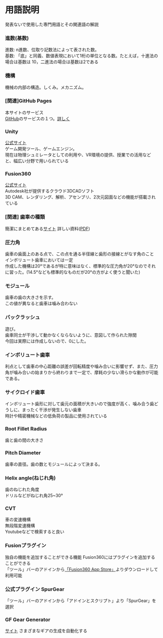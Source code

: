 # 用語説明

発表ないで使用した専門用語とその関連語の解説


### 進数(基数)
進数: n進数、位取り記数法によって表された数。  
基数: 「底」と同義、数値表現において1桁の単位となる数。たとえば，十進法の場合は基数は 10，二進法の場合は基数は2である


### 機構
機械の内部の構造。しくみ。メカニズム。


### [関連]GitHub Pages
本サイトのサービス  
[GitHub](https://github.co.jp/about)のサービスの１つ。[詳しく](https://docs.github.com/ja/free-pro-team@latest/github/working-with-github-pages/about-github-pages)


### Unity
[公式サイト](https://unity.com/ja)  
ゲーム開発ツール、ゲームエンジン。  
現在は物理シュミレータとしての利用や、VR環境の提供、授業での活用などと、幅広い分野で用いられている


### Fusion360
[公式サイト](https://www.autodesk.co.jp/products/fusion-360/overview)  
Autodesk社が提供するクラウド3DCADソフト  
3D CAM、レンダリング、解析、アセンブリ、2次元図面などの機能が搭載されている


### [関連] 歯車の種類
簡潔にまとめてある[サイト](https://www.khkgears.co.jp/gear_technology/basic_guide/KHK347.html)
詳しい資料([PDF](https://www.khkgears.co.jp/gear_technology/pdf/gijutu.pdf))


### 圧力角
歯車の歯面上のある点で、この点を通る半径線と歯形の接線とがなす角のこと  
インボリュート歯車においては一定  
作成した機構は20°であるが特に意味はなく、標準的な圧力角が20°なのでそれに習った。(14.5°なども標準的なものだが20°の方がよく使うと聞いた)


### モジュール
歯車の歯の大きさを示す。  
この値が異なると歯車は噛み合わない


### バックラッシュ
遊び。  
歯車同士が干渉して動かなくならないように、意図して作られた隙間  
今回は実際には作成しないので、0にした。


### インボリュート歯車
利点として歯車の中心距離の誤差が回転精度や噛み合いに影響せず、また、圧力角が噛み合いの始まりから終わりまで一定で、摩耗の少ない滑らかな動作が可能である。  


### サイクロイド歯車
インボリュート歯形に対して歯元の面積が大きいので強度が高く、噛み合う歯どうしに、まったく干渉が発生しない歯車  
時計や精密機械などの低負荷の製品に使用されている

### Root Fillet Radius
歯と歯の間の大きさ

### Pitch Diameter
歯車の直径。歯の数とモジュールによって決まる。

### Helix angle(ねじれ角)
歯のねじれた角度  
ドリルなどがねじれ角25~30°

### CVT
車の変速機構  
無段階変速機構  
Youtubeなどで検索すると良い

### Fusionプラグイン
独自の機能を追加することができる機能
Fusion360にはプラグインを追加することができる  
「ツール」バーのアドインから[「Fusion360 App Store」](https://apps.autodesk.com/FUSION/en/Home/Index)よりダウンロードして利用可能

### 公式プラグイン SpurGear
「ツール」バーのアドインから「アドインとスクリプト」より「SpurGear」を選択

### GF Gear Generator
[サイト](https://apps.autodesk.com/FUSION/en/Detail/Index?id=1236778940008086660)
さまざまなギアの生成を自動化する
